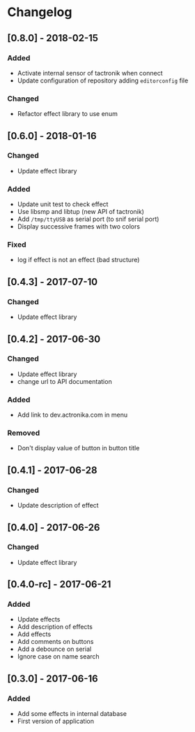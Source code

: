 # Changelog

## [0.8.0] - 2018-02-15
### Added
- Activate internal sensor of tactronik when connect
- Update configuration of repository adding `editorconfig` file
### Changed
- Refactor effect library to use enum

## [0.6.0] - 2018-01-16
### Changed
- Update effect library
### Added
- Update unit test to check effect
- Use libsmp and libtup (new API of tactronik)
- Add `/tmp/ttyUSB` as serial port (to snif serial port)
- Display successive frames with two colors
### Fixed
- log if effect is not an effect (bad structure)

## [0.4.3] - 2017-07-10
### Changed
- Update effect library

## [0.4.2] - 2017-06-30
### Changed
- Update effect library
- change url to API documentation
### Added
- Add link to dev.actronika.com in menu
### Removed
- Don't display value of button in button title

## [0.4.1] - 2017-06-28
### Changed
- Update description of effect

## [0.4.0] - 2017-06-26
### Changed
- Update effect library

## [0.4.0-rc] - 2017-06-21
### Added
- Update effects
- Add description of effects
- Add effects
- Add comments on buttons
- Add a debounce on serial
- Ignore case on name search

## [0.3.0] - 2017-06-16
### Added
- Add some effects in internal database
- First version of application

